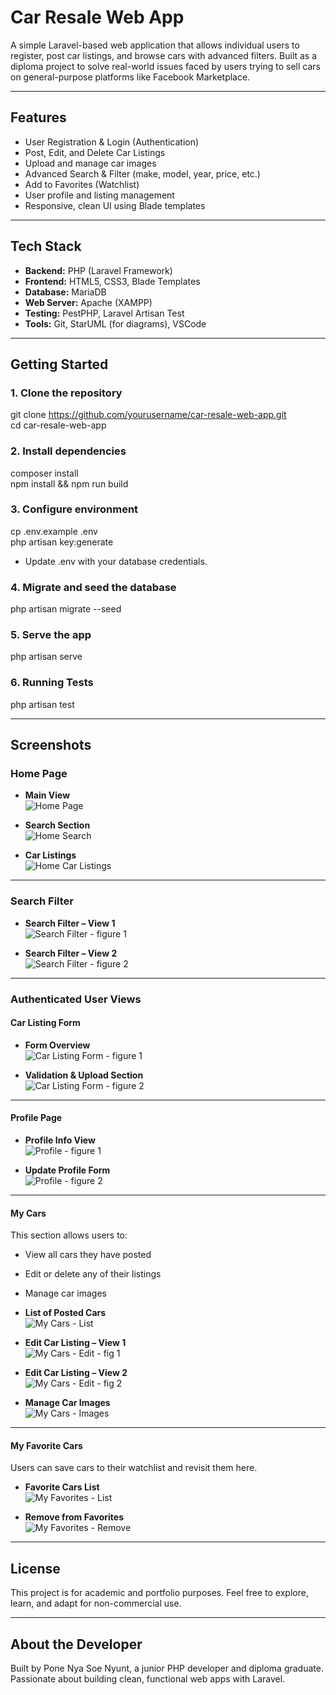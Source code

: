 # Car Resale Web App

A simple Laravel-based web application that allows individual users to register, post car listings, and browse cars with advanced filters. Built as a diploma project to solve real-world issues faced by users trying to sell cars on general-purpose platforms like Facebook Marketplace.

---

## Features

- User Registration & Login (Authentication)
- Post, Edit, and Delete Car Listings
- Upload and manage car images
- Advanced Search & Filter (make, model, year, price, etc.)
- Add to Favorites (Watchlist)
- User profile and listing management
- Responsive, clean UI using Blade templates

---

## Tech Stack

- **Backend:** PHP (Laravel Framework)
- **Frontend:** HTML5, CSS3, Blade Templates
- **Database:** MariaDB
- **Web Server:** Apache (XAMPP)
- **Testing:** PestPHP, Laravel Artisan Test
- **Tools:** Git, StarUML (for diagrams), VSCode

---

## Getting Started

### 1. Clone the repository

git clone https://github.com/yourusername/car-resale-web-app.git <br>
cd car-resale-web-app

### 2. Install dependencies
composer install <br>
npm install && npm run build

### 3. Configure environment
cp .env.example .env <br>
php artisan key:generate

- Update .env with your database credentials.

### 4. Migrate and seed the database
php artisan migrate --seed

### 5. Serve the app
php artisan serve

### 6. Running Tests
php artisan test

---

## Screenshots

### Home Page

- **Main View**  
  ![Home Page](screenshots/homepage_1.png)

- **Search Section**  
  ![Home Search](screenshots/homepage_2.png)

- **Car Listings**  
  ![Home Car Listings](screenshots/homepage_3.png)

---

### Search Filter

- **Search Filter – View 1**  
  ![Search Filter - figure 1](screenshots/search_filter_1.png)

- **Search Filter – View 2**  
  ![Search Filter - figure 2](screenshots/search_filter_2.png)

---

### Authenticated User Views

#### Car Listing Form

- **Form Overview**  
  ![Car Listing Form - figure 1](screenshots/car_listing_form_1.png)

- **Validation & Upload Section**  
  ![Car Listing Form - figure 2](screenshots/car_listing_form_2.png)

---

#### Profile Page

- **Profile Info View**  
  ![Profile - figure 1](screenshots/profile_1.png)

- **Update Profile Form**  
  ![Profile - figure 2](screenshots/profile_2.png)

---

#### My Cars

This section allows users to:
- View all cars they have posted  
- Edit or delete any of their listings  
- Manage car images

- **List of Posted Cars**  
  ![My Cars - List](screenshots/manage_cars.png)

- **Edit Car Listing – View 1**  
  ![My Cars - Edit - fig 1](screenshots/edit_car_listing_1.png)

- **Edit Car Listing – View 2**  
  ![My Cars - Edit - fig 2](screenshots/edit_car_listing_2.png)

- **Manage Car Images**  
  ![My Cars - Images](screenshots/edit_car_images.png)

---

#### My Favorite Cars

Users can save cars to their watchlist and revisit them here.

- **Favorite Cars List**  
  ![My Favorites - List](screenshots/my_favorite_list.png)

- **Remove from Favorites**  
  ![My Favorites - Remove](screenshots/my_favorite_remove.png)

---

## License
This project is for academic and portfolio purposes.
Feel free to explore, learn, and adapt for non-commercial use.

---

## About the Developer
Built by Pone Nya Soe Nyunt, a junior PHP developer and diploma graduate.
Passionate about building clean, functional web apps with Laravel.
